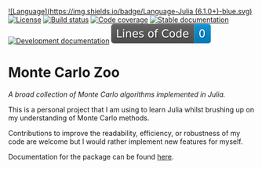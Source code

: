 [![Language](https://img.shields.io/badge/Language-Julia (6.1.0+)-blue.svg)](https://julialang.org/)
[![License](https://img.shields.io/badge/License-MIT-yellow.svg)](https://opensource.org/licenses/MIT)
[![Build status](https://github.com/THargreaves/MonteCarloZoo.jl/workflows/CI/badge.svg)](https://github.com/THargreaves/MonteCarloZoo.jl/actions)
[![Code coverage](http://codecov.io/github/THargreaves/MonteCarloZoo.jl/coverage.svg?branch=master)](http://codecov.io/github/THargreaves/MonteCarloZoo.jl?branch=master)
[![Stable documentation](https://img.shields.io/badge/docs-stable-blue.svg)](https://thargreaves.github.io/MonteCarloZoo.jl/stable)
[![Development documentation](https://img.shields.io/badge/docs-dev-blue.svg)](https://thargreaves.github.io/MonteCarloZoo.jl/dev)
[![Lines of code](https://raw.githubusercontent.com/THargreaves/MonteCarloZoo.jl/image-data/badge.svg)](https://github.com/THargreaves/MonteCarloZoo.jl/actions)

# Monte Carlo Zoo

_A broad collection of Monte Carlo algorithms implemented in Julia._

This is a personal project that I am using to learn Julia whilst brushing up on my understanding of Monte Carlo methods.

Contributions to improve the readability, efficiency, or robustness of my code are welcome but I would rather implement new features for myself.

Documentation for the package can be found [here](https://thargreaves.github.io/MonteCarloZoo.jl/dev).
